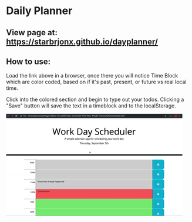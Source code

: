 # Daily Planner

## View page at: https://starbrjonx.github.io/dayplanner/

## How to use:

Load the link above in a browser, once there you will notice Time Block which are color coded, based on if it's past, present, or future vs real local time.

Click into the colored section and begin to type out your todos.
Clicking a "Save" button will save the text in a timeblock and to the localStorage.

![Preview Image](/assets/images/Page_Preview.png.gif)
